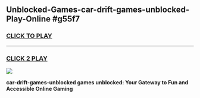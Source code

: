 
## Unblocked-Games-car-drift-games-unblocked-Play-Online #g55f7
<h3>
<a href="https://news.freeplayer.one?title=car-drift-games-unblocked&ref=3">CLICK TO PLAY</a></h3>
<hr>

<h3>
<a href="https://news.freeplayer.one?title=car-drift-games-unblocked&ref=3">CLICK 2 PLAY</a>
  
</h3>

<a href="https://news.freeplayer.one?title=car-drift-games-unblocked&ref=3"><img src="https://clearcache.store/games.png"></a>


**car-drift-games-unblocked games unblocked: Your Gateway to Fun and Accessible Online Gaming**
